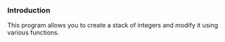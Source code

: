 ### Introduction
This program allows you to create a stack of integers and modify it using various functions.


